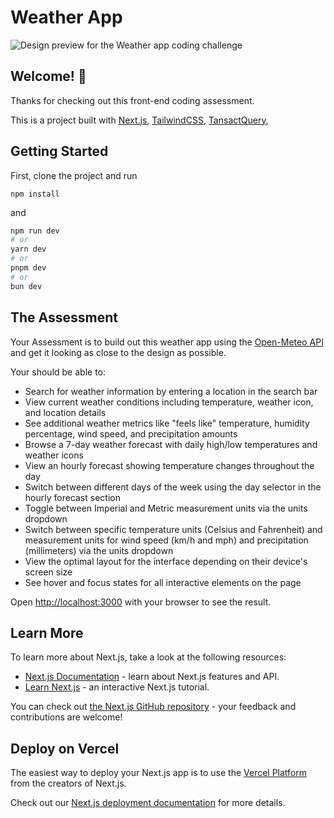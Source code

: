 # Weather App

![Design preview for the Weather app coding challenge](./preview.jpg)

## Welcome! 👋

Thanks for checking out this front-end coding assessment.

This is a project built with [Next.js](https://nextjs.org), [TailwindCSS](https://tailwindcss.com/), [TansactQuery](https://tanstack.com/query/latest), 

## Getting Started

First, clone the project and run 
```
npm install
```
and
```bash
npm run dev
# or
yarn dev
# or
pnpm dev
# or
bun dev
```

## The Assessment

Your Assessment is to build out this weather app using the [Open-Meteo API](https://open-meteo.com/) and get it looking as close to the design as possible.


Your should be able to:

- Search for weather information by entering a location in the search bar
- View current weather conditions including temperature, weather icon, and location details
- See additional weather metrics like "feels like" temperature, humidity percentage, wind speed, and precipitation amounts
- Browse a 7-day weather forecast with daily high/low temperatures and weather icons
- View an hourly forecast showing temperature changes throughout the day
- Switch between different days of the week using the day selector in the hourly forecast section
- Toggle between Imperial and Metric measurement units via the units dropdown 
- Switch between specific temperature units (Celsius and Fahrenheit) and measurement units for wind speed (km/h and mph) and precipitation (millimeters) via the units dropdown
- View the optimal layout for the interface depending on their device's screen size
- See hover and focus states for all interactive elements on the page


Open [http://localhost:3000](http://localhost:3000) with your browser to see the result.



## Learn More

To learn more about Next.js, take a look at the following resources:

- [Next.js Documentation](https://nextjs.org/docs) - learn about Next.js features and API.
- [Learn Next.js](https://nextjs.org/learn) - an interactive Next.js tutorial.

You can check out [the Next.js GitHub repository](https://github.com/vercel/next.js) - your feedback and contributions are welcome!

## Deploy on Vercel

The easiest way to deploy your Next.js app is to use the [Vercel Platform](https://vercel.com/new?utm_medium=default-template&filter=next.js&utm_source=create-next-app&utm_campaign=create-next-app-readme) from the creators of Next.js.

Check out our [Next.js deployment documentation](https://nextjs.org/docs/app/building-your-application/deploying) for more details.
